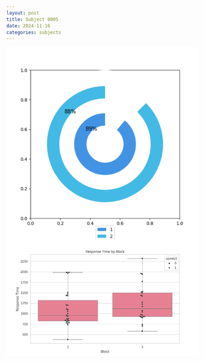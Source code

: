 ```yaml
---
layout: post
title: Subject 8005
date: 2024-11-16
categories: subjects
---
```


![](data/8005/run-1/8005__acc_test.png)
![](data/8005/run-1/8005_rt.png)
